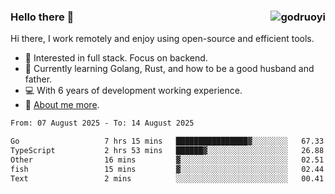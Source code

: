 ### Hello there 👋 <img align="right" src="https://github-readme-stats.vercel.app/api?username=godruoyi&show_icons=true" alt="godruoyi" />

Hi there, I work remotely and enjoy using open-source and efficient tools.

- 🔭 Interested in full stack. Focus on backend.
- 🌱 Currently learning Golang, Rust, and how to be a good husband and father.
- 💻 With 6 years of development working experience.
- 👒 [About me more](https://godruoyi.com/posts/about-godruoyi).



<!--START_SECTION:waka-->

```txt
From: 07 August 2025 - To: 14 August 2025

Go                   7 hrs 15 mins   ████████████████▓░░░░░░░░   67.33 %
TypeScript           2 hrs 53 mins   ██████▓░░░░░░░░░░░░░░░░░░   26.88 %
Other                16 mins         ▓░░░░░░░░░░░░░░░░░░░░░░░░   02.51 %
fish                 15 mins         ▓░░░░░░░░░░░░░░░░░░░░░░░░   02.44 %
Text                 2 mins          ░░░░░░░░░░░░░░░░░░░░░░░░░   00.41 %
```

<!--END_SECTION:waka-->

